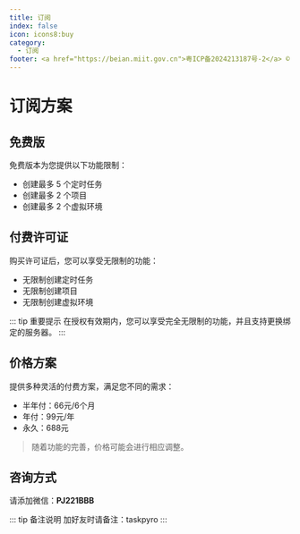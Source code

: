 ```yaml
---
title: 订阅
index: false
icon: icons8:buy
category:
  - 订阅
footer: <a href="https://beian.miit.gov.cn">粤ICP备2024213187号-2</a> © 2025-至今 TaskPyro
---
```


# 订阅方案

## 免费版

免费版本为您提供以下功能限制：

- 创建最多 5 个定时任务
- 创建最多 2 个项目
- 创建最多 2 个虚拟环境

## 付费许可证

购买许可证后，您可以享受无限制的功能：

- 无限制创建定时任务
- 无限制创建项目
- 无限制创建虚拟环境

::: tip 重要提示
在授权有效期内，您可以享受完全无限制的功能，并且支持更换绑定的服务器。
:::

## 价格方案

提供多种灵活的付费方案，满足您不同的需求：

- 半年付：66元/6个月
- 年付：99元/年
- 永久：688元

> 随着功能的完善，价格可能会进行相应调整。
## 咨询方式

请添加微信：**PJ221BBB**

::: tip 备注说明
加好友时请备注：taskpyro
:::

<!-- ## 价格调整说明

随着产品功能的不断完善和升级，价格可能会进行相应调整。建议您及时关注最新的价格信息。 -->